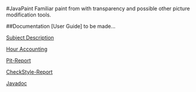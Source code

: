 #JavaPaint
Familiar paint from with transparency and possible other picture modification tools.

##Documentation
[User Guide] to be made...

[Subject Description](https://github.com/kapistelijaKrisu/JavaPaint/blob/master/Documentation/aiheenKuvausJaRakenne.md)

[Hour Accounting](https://github.com/kapistelijaKrisu/JavaPaint/blob/master/Documentation/hour-accounting.md)

[Pit-Report](https://htmlpreview.github.io/?https://github.com/kapistelijaKrisu/JavaPaint/blob/master/Documentation/pit/201704112017/index.html)

[CheckStyle-Report](https://htmlpreview.github.io/?https://github.com/kapistelijaKrisu/JavaPaint/blob/master/Documentation/checkstyle/checkstyle.html)

[Javadoc](https://htmlpreview.github.io/?https://github.com/kapistelijaKrisu/JavaPaint/blob/master/Documentation/checkstyle/apidocs/index.html)
